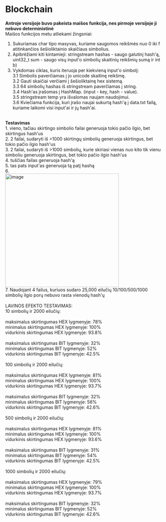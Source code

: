 # Blockchain
<strong>Antroje versijoje buvo pakeista maišos funkcija, nes pirmoje versijoje ji nebuvo deterministinė</strong><br>
Maišos funkcijos metu atliekami žingsniai: <br>
1. Sukuriamas char tipo masyvas, kuriame saugomos reikšmės nuo 0 iki f atitinkančios šešioliktainio skaičiaus simbolius.<br>
2. Apibrėžiami kiti kintamieji: stringstream hashas - saugo galutinį hash'ą, uint32_t sum - saugo visų input'o simbolių skaitinių reikšmių sumą ir int b)<br>
3. Vykdomas ciklas, kuris iteruoja per kiekvieną input'o simbolį:<br>
   3.1 Simbolis paverčiamas į jo unicode skaitinę reikšmę.<br>
   3.2 Gauti skaičiai verčiami į šešioliktainę hex sistemą.<br>
   3.3 64 simbolių hashas iš stringstream paverčiamas į string.<br>
   3.4 Hash'as įrašomas į HashMap. (input - key, hash - value).<br>
   3.5 stringstream temp yra išvalomas naujam naudojimui.<br>
   3.6 Kviečiama funkcija, kuri įrašo naujai sukurtą hash'ą į data.txt failą, kuriame laikomi visi input'ai ir jų hash'ai.<br>

<br>
<strong>Testavimas</strong><br>
1. vieno, tačiau skirtingo simbolio failai generuoja tokio pačio ilgio, bet skirtingus hash'us<br>
2. 2 failai, sudaryti iš >1000 skirtingų simbolių generuoja skirtingus, bet tokio pačio ilgio hash'us<br>
3. 2 failai, sudaryti iš >1000 simbolių, kurie skiriasi vienas nuo kito tik vienu simboliu generuoja skirtingus, bet tokio pačio ilgio hash'us<br>
4. tuščias failas generuoja hash'ą<br>
5. tas pats input'as generuoja tą patį hashą<br>
6.<br>
<img width="361" alt="image" src="https://github.com/VeronikaMack/Blockchain/assets/117922006/4777c00a-f1c4-42f5-8b93-61112c1d9e0f"><br>
7. Naudojant 4 failus, kuriuos sudaro 25,000 eilučių 10/100/500/1000 simbolių ilgio porų nebuvo rasta vienodų hash'ų<br>
<br>
LAVINOS EFEKTO TESTAVIMAS:<br>
10 simbolių ir 2000 eilučių:<br>
<br>
maksimalus skirtingumas HEX lygmenyje: 78%<br>
minimalus skirtingumas HEX lygmenyje: 100%<br>
vidurkinis skirtingumas HEX lygmenyje: 93.8%<br>
<br>
maksimalus skirtingumas BIT lygmenyje: 32%<br>
minimalus skirtingumas BIT lygmenyje: 52%<br>
vidurkinis skirtingumas BIT lygmenyje: 42.5%<br>
<br>
100 simbolių ir 2000 eilučių:<br>
<br>
maksimalus skirtingumas HEX lygmenyje: 81%<br>
minimalus skirtingumas HEX lygmenyje: 100%<br>
vidurkinis skirtingumas HEX lygmenyje: 93.7%<br>
<br>
maksimalus skirtingumas BIT lygmenyje: 32%<br>
minimalus skirtingumas BIT lygmenyje: 56%<br>
vidurkinis skirtingumas BIT lygmenyje: 42.6%<br>
<br>
500 simbolių ir 2000 eilučių:<br>
<br>
maksimalus skirtingumas HEX lygmenyje: 81%<br>
minimalus skirtingumas HEX lygmenyje: 100%<br>
vidurkinis skirtingumas HEX lygmenyje: 93.6%<br>
<br>
maksimalus skirtingumas BIT lygmenyje: 31%<br>
minimalus skirtingumas BIT lygmenyje: 54%<br>
vidurkinis skirtingumas BIT lygmenyje: 42.5%<br>
<br>
1000 simbolių ir 2000 eilučių:<br>
<br>
maksimalus skirtingumas HEX lygmenyje: 79%<br>
minimalus skirtingumas HEX lygmenyje: 100%<br>
vidurkinis skirtingumas HEX lygmenyje: 93.7%<br>
<br>
maksimalus skirtingumas BIT lygmenyje: 32%<br>
minimalus skirtingumas BIT lygmenyje: 52%<br>
vidurkinis skirtingumas BIT lygmenyje: 42.6%<br>
<br>


